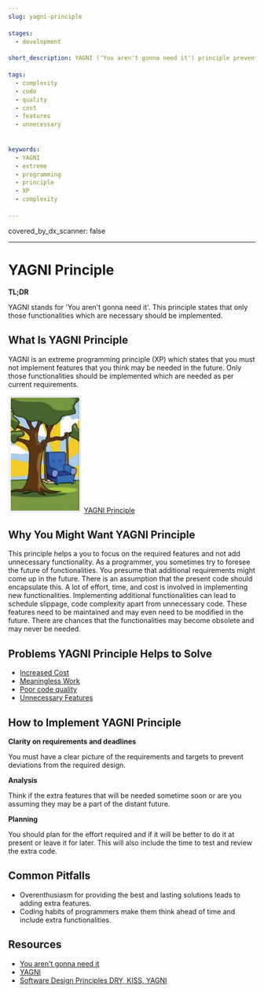 ```yaml
---
slug: yagni-principle

stages: 
  - development

short_description: YAGNI ('You aren't gonna need it') principle prevents a programmer from adding unnecessary features to the code.

tags: 
  - complexity
  - code
  - quality
  - cost
  - features
  - unnecessary


keywords: 
  - YAGNI
  - extreme
  - programming
  - principle
  - XP
  - complexity
  
---
```

covered_by_dx_scanner: false 

---

# YAGNI Principle

**TL;DR**

YAGNI stands for 'You aren't gonna need it'. This principle states that only those functionalities which are necessary should be implemented.


## What Is YAGNI Principle

YAGNI is an extreme programming principle (XP) which states that you must not implement features that you think may be needed in the future. Only those functionalities should be implemented which are needed as per current requirements. 

![YAGNI Principle](/files/yagni_principle.PNG) 
[YAGNI Principle](http://www.agilenutshell.com/yagni)


## Why You Might Want YAGNI Principle

This principle helps a you to focus on the required features and not add unnecessary functionality. As a programmer, you sometimes try to foresee the future of functionalities. You presume that additional requirements might come up in the future. There is an assumption that the present code should encapsulate this.
A lot of effort, time, and cost is involved in implementing new functionalities. Implementing additional functionalities can lead to schedule slippage, code complexity apart from unnecessary code. These features need to be maintained and may even need to be modified in the future. There are chances that the functionalities may become obsolete and may never be needed.


## Problems YAGNI Principle Helps to Solve

- [Increased Cost](/problems/increased-cost)
- [Meaningless Work](/problems/meaningless-work)
- [Poor code quality](/problems/poor-code-quality)
- [Unnecessary Features](/problems/unnecessary-features)


## How to Implement YAGNI Principle

**Clarity on requirements and deadlines**

You must have a clear picture of the requirements and targets to prevent deviations from the required design.

**Analysis**

Think if the extra features that will be needed sometime soon or are you assuming they may be a part of the distant future.

**Planning**

You should plan for the effort required and if it will be better to do it at present or leave it for later. This will also include the time to test and review the extra code. 


## Common Pitfalls

- Overenthusiasm for providing the best and lasting solutions leads to adding extra features.
- Coding habits of programmers make them think ahead of time and include  extra functionalities.


## Resources

- [You aren't gonna need it](https://en.wikipedia.org/wiki/You_aren%27t_gonna_need_it)
- [YAGNI](https://deviq.com/principles/yagni)
- [Software Design Principles DRY, KISS, YAGNI](https://www.c-sharpcorner.com/article/software-design-principles-dry-kiss-yagni/)
